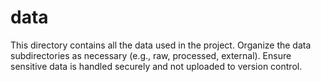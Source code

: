 # data

This directory contains all the data used in the project. Organize the data subdirectories as necessary (e.g., raw, processed, external). Ensure sensitive data is handled securely and not uploaded to version control.
